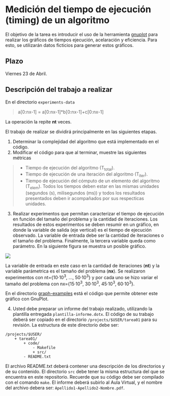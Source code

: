 # Medición del tiempo de ejecución (timing) de un algoritmo

El objetivo de la tarea es introducir el uso de la herramienta [gnuplot](http://www.gnuplot.info) para realizar los gráficos de tiempos ejecución, acelaración y eficiencia. Para esto, se utilizarán datos ficticios para generar estos gráficos.

## Plazo

Viernes 23 de Abril.

## Descripción del trabajo a realizar

En el directorio ```experiments-data``` 
> a[0:nx-1] = a[0:nx-1]*b[0:nx-1]+c[0:nx-1]

La operación la repite **nt** veces.

El trabajo de realizar se dividirá principalmente en las siguientes etapas.

1. Determinar la complejidad del algoritmo que está implementado en el código.
2. Modificar el código para que al terminar, muestre las siguientes métricas
> - Tiempo de ejecución del algoritmo (T<sub>total</sub>).
> - Tiempo de ejecución de una iteración del algoritmo (T<sub>iter</sub>).
> - Tiempo de ejecución del cómputo de un elemento del algoritmo (T<sub>elem</sub>).
> Todos los tiempos deben estar en las mismas unidades (segundos (s), milisegundos (ms)) y todos los resultados presentados deben ir acompañados por sus respecticas unidades.

3. Realizar experimentos que permitan caracterizar el tiempo de ejecución en función del tamaño del problema y la cantidad de iteraciones. Los resultados de estos experimentos se deben resumir en un gráfico, en donde la variable de salida (eje vertical) es el tiempo de ejecución observado. La variable de entrada debe ser la cantidad de iteraciones o el tamaño del problema. Finalmente, la tercera variable queda como parámetro. En la siguiente figura se muestra un posible gráfico. 

![](https://github.com/UV-ramos/ICI517-tarea01/blob/main/code/graph-example/example.png?raw=true)

La variable de entrada en este caso en la cantidad de iteraciones (**nt**) y la variable parámetrica es el tamaño del problema (**nx**). Se realizaron experimentos con nt={10·10<sup>3</sup>, ..., 50·10<sup>3</sup>} y por cada uno se hizo variar el tamaño del problema con nx={15·10<sup>3</sup>, 30·10<sup>3</sup>, 45·10<sup>3</sup>, 60·10<sup>3</sup>}. 

En el directorio [graph-examples](https://github.com/g-courses/ICI517/tree/main/tareas/tarea01/graph-examples) está el código que permite obtener este gráfico con GnuPlot.

4. Usted debe preparar un informe del trabajo realizado, utilizando la plantilla entregada ```plantilla-informe.dotx```. El código de su trabajo deberá ser copiado en el directorio ```/projects/$USER/tarea01``` para su revisión. La estructura de este directorio debe ser:

```
/projects/$USER/
	+ tarea01/
		+ code/
			- Makefile
			+ src/
		- README.txt	
```

El archivo README.txt deberá contener una descripción de los directorios y de su contenido. El directorio ```src``` debe tener la misma estructura del que se encuentra en este repositorio. Recuerde que su código debe ser compilado con el comando ```make```. El informe deberá subirlo al Aula Virtual, y el nombre del archivo debera ser: ```Apellido1-Apellido2-Nombre.pdf```.

